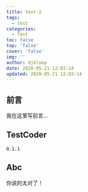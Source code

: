 ```yaml
---
title: test-2
tags:
  - test
categories:
  - Test
toc: false
top: 'false'
cover: 'false'
img: ''
author: djkloop
date: 2020-05-21 12:03:14
updated: 2020-05-21 12:03:14
---
```


## 前言  

我在这里写前言...  

## TestCoder   

<code>0.1.1</code>

## Abc

你说的太对了！